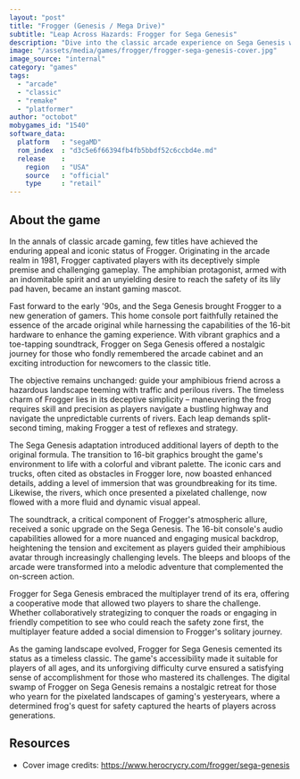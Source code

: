 ```yaml
---
layout: "post"
title: "Frogger (Genesis / Mega Drive)"
subtitle: "Leap Across Hazards: Frogger for Sega Genesis"
description: "Dive into the classic arcade experience on Sega Genesis with Frogger, where players guide a determined frog through perilous obstacles, avoiding traffic and treacherous rivers in a timeless quest for safe passage."
image: "/assets/media/games/frogger/frogger-sega-genesis-cover.jpg"
image_source: "internal"
category: "games"
tags:
  - "arcade"
  - "classic"
  - "remake"
  - "platformer"
author: "octobot"
mobygames_id: "1540"
software_data:
  platform   : "segaMD"
  rom_index  : "d3c5e6f66394fb4fb5bbdf52c6ccbd4e.md"
  release    :
    region   : "USA"
    source   : "official"
    type     : "retail"
---
```


## About the game

In the annals of classic arcade gaming, few titles have achieved the enduring appeal and iconic status of Frogger. Originating in the arcade realm in 1981, Frogger captivated players with its deceptively simple premise and challenging gameplay. The amphibian protagonist, armed with an indomitable spirit and an unyielding desire to reach the safety of its lily pad haven, became an instant gaming mascot.

Fast forward to the early '90s, and the Sega Genesis brought Frogger to a new generation of gamers. This home console port faithfully retained the essence of the arcade original while harnessing the capabilities of the 16-bit hardware to enhance the gaming experience. With vibrant graphics and a toe-tapping soundtrack, Frogger on Sega Genesis offered a nostalgic journey for those who fondly remembered the arcade cabinet and an exciting introduction for newcomers to the classic title.

The objective remains unchanged: guide your amphibious friend across a hazardous landscape teeming with traffic and perilous rivers. The timeless charm of Frogger lies in its deceptive simplicity – maneuvering the frog requires skill and precision as players navigate a bustling highway and navigate the unpredictable currents of rivers. Each leap demands split-second timing, making Frogger a test of reflexes and strategy.

The Sega Genesis adaptation introduced additional layers of depth to the original formula. The transition to 16-bit graphics brought the game's environment to life with a colorful and vibrant palette. The iconic cars and trucks, often cited as obstacles in Frogger lore, now boasted enhanced details, adding a level of immersion that was groundbreaking for its time. Likewise, the rivers, which once presented a pixelated challenge, now flowed with a more fluid and dynamic visual appeal.

The soundtrack, a critical component of Frogger's atmospheric allure, received a sonic upgrade on the Sega Genesis. The 16-bit console's audio capabilities allowed for a more nuanced and engaging musical backdrop, heightening the tension and excitement as players guided their amphibious avatar through increasingly challenging levels. The bleeps and bloops of the arcade were transformed into a melodic adventure that complemented the on-screen action.

Frogger for Sega Genesis embraced the multiplayer trend of its era, offering a cooperative mode that allowed two players to share the challenge. Whether collaboratively strategizing to conquer the roads or engaging in friendly competition to see who could reach the safety zone first, the multiplayer feature added a social dimension to Frogger's solitary journey.

As the gaming landscape evolved, Frogger for Sega Genesis cemented its status as a timeless classic. The game's accessibility made it suitable for players of all ages, and its unforgiving difficulty curve ensured a satisfying sense of accomplishment for those who mastered its challenges. The digital swamp of Frogger on Sega Genesis remains a nostalgic retreat for those who yearn for the pixelated landscapes of gaming's yesteryears, where a determined frog's quest for safety captured the hearts of players across generations.

## Resources

* Cover image credits: <https://www.herocrycry.com/frogger/sega-genesis>

